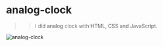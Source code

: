 # analog-clock

>>I did analog clock with HTML, CSS and JavaScript.

![analog-clock ](https://user-images.githubusercontent.com/104026962/177652104-9e227b4a-a610-4df1-97e7-443b36008d1c.gif)
